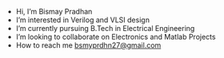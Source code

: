 - Hi, I’m Bismay Pradhan
- I’m interested in Verilog and VLSI design
- I’m currently pursuing B.Tech in Electrical Engineering 
- I’m looking to collaborate on Electronics and Matlab Projects
- How to reach me bsmyprdhn27@gmail.com 

<!---
Bismay27/Bismay27 is a ✨ special ✨ repository because its `README.md` (this file) appears on your GitHub profile.
You can click the Preview link to take a look at your changes.
--->
